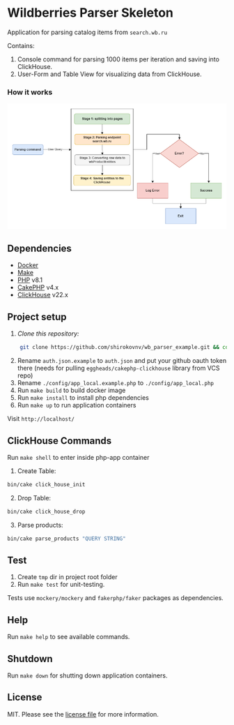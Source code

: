 # Wildberries Parser Skeleton

Application for parsing catalog items from `search.wb.ru`

Contains:

1. Console command for parsing 1000 items per iteration and saving into ClickHouse.
2. User-Form and Table View for visualizing data from ClickHouse.

### How it works

![parsing stages](/webroot/img/command_drawio.png)

## Dependencies

- [Docker][link-docker]
- [Make][link-make]
- [PHP][link-php] v8.1
- [CakePHP][link-cake-php] v4.x
- [ClickHouse][link-clickhouse] v22.x

## Project setup

1. _Clone this repository:_

```bash
    git clone https://github.com/shirokovnv/wb_parser_example.git && cd wb_parser_example
```

2. Rename `auth.json.example` to `auth.json` and put your github oauth token there (needs for pulling `eggheads/cakephp-clickhouse` library from VCS repo)
3. Rename `./config/app_local.example.php` to `./config/app_local.php`
4. Run `make build` to build docker image
5. Run `make install` to install php dependencies
6. Run `make up` to run application containers

Visit `http://localhost/`

## ClickHouse Commands

Run `make shell` to enter inside php-app container

1. Create Table:

```bash
bin/cake click_house_init
```

2. Drop Table:

```bash
bin/cake click_house_drop
```

3. Parse products:

```bash
bin/cake parse_products "QUERY STRING"
```

## Test

1. Create `tmp` dir in project root folder
2. Run `make test` for unit-testing.

Tests use `mockery/mockery` and `fakerphp/faker` packages as dependencies.

## Help

Run `make help` to see available commands.

## Shutdown

Run `make down` for shutting down application containers.

## License

MIT. Please see the [license file](LICENSE.md) for more information.

[link-php]: https://www.php.net/
[link-docker]: https://www.docker.com/
[link-make]: https://www.gnu.org/software/make/manual/make.html
[link-cake-php]: https://cakephp.org/
[link-clickhouse]: https://clickhouse.com/

